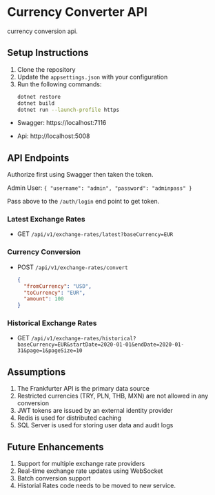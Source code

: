 # Currency Converter API

currency conversion api.

## Setup Instructions

1. Clone the repository
2. Update the `appsettings.json` with your configuration
3. Run the following commands:
   ```bash
   dotnet restore
   dotnet build
   dotnet run --launch-profile https 
   ```
  - Swagger: https://localhost:7116

  - Api: http://localhost:5008

## API Endpoints

Authorize first using Swagger then taken the token.

Admin User: 
```{ "username": "admin", "password": "adminpass" }```

Pass above to the `/auth/login` end point to get token.


### Latest Exchange Rates
- GET `/api/v1/exchange-rates/latest?baseCurrency=EUR`

### Currency Conversion
- POST `/api/v1/exchange-rates/convert`
  ```json
  {
    "fromCurrency": "USD",
    "toCurrency": "EUR",
    "amount": 100
  }
  ```

### Historical Exchange Rates
- GET `/api/v1/exchange-rates/historical?baseCurrency=EUR&startDate=2020-01-01&endDate=2020-01-31&page=1&pageSize=10`

## Assumptions

1. The Frankfurter API is the primary data source
2. Restricted currencies (TRY, PLN, THB, MXN) are not allowed in any conversion
3. JWT tokens are issued by an external identity provider
4. Redis is used for distributed caching
5. SQL Server is used for storing user data and audit logs

## Future Enhancements

1. Support for multiple exchange rate providers
2. Real-time exchange rate updates using WebSocket
3. Batch conversion support
4. Historial Rates code needs to be moved to new service.